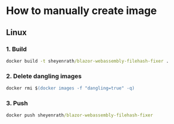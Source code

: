 # How to manually create image

## Linux

### 1. Build

``` cmd
docker build -t sheyenrath/blazor-webassembly-filehash-fixer .
```

### 2. Delete dangling images

``` ps
docker rmi $(docker images -f "dangling=true" -q)
```

### 3. Push

``` cmd
docker push sheyenrath/blazor-webassembly-filehash-fixer
```